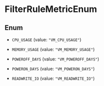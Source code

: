 

# FilterRuleMetricEnum

## Enum


* `CPU_USAGE` (value: `"VM_CPU_USAGE"`)

* `MEMORY_USAGE` (value: `"VM_MEMORY_USAGE"`)

* `POWEROFF_DAYS` (value: `"VM_POWEROFF_DAYS"`)

* `POWERON_DAYS` (value: `"VM_POWERON_DAYS"`)

* `READWRITE_IO` (value: `"VM_READWRITE_IO"`)



